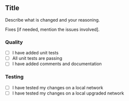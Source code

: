 ## Title
Describe what is changed and your reasoning.

Fixes [if needed, mention the issues involved].

### Quality
- [ ] I have added unit tests
- [ ] All unit tests are passing
- [ ] I have added comments and documentation

### Testing
- [ ] I have tested my changes on a local network
- [ ] I have tested my changes on a local upgraded network
